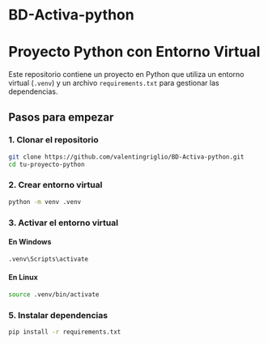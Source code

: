 # BD-Activa-python

# Proyecto Python con Entorno Virtual

Este repositorio contiene un proyecto en Python que utiliza un entorno virtual (`.venv`) y un archivo `requirements.txt` para gestionar las dependencias.

## Pasos para empezar

### 1. Clonar el repositorio

```bash
git clone https://github.com/valentingriglio/BD-Activa-python.git
cd tu-proyecto-python
```

### 2. Crear entorno virtual

```bash
python -m venv .venv
```

### 3. Activar el entorno virtual

#### En Windows

```bash
.venv\Scripts\activate
```

#### En Linux

```bash
source .venv/bin/activate
```

### 5. Instalar dependencias

```bash
pip install -r requirements.txt
```
